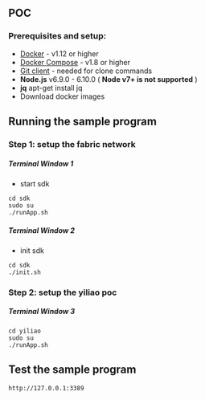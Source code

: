 ## POC


### Prerequisites and setup:

* [Docker](https://www.docker.com/products/overview) - v1.12 or higher
* [Docker Compose](https://docs.docker.com/compose/overview/) - v1.8 or higher
* [Git client](https://git-scm.com/downloads) - needed for clone commands
* **Node.js** v6.9.0 - 6.10.0 ( __Node v7+ is not supported__ )
* **jq**  apt-get install jq
* Download docker images


## Running the sample program


### Step 1: setup the fabric network

##### Terminal Window 1

* start sdk

```
cd sdk
sudo su
./runApp.sh
```
##### Terminal Window 2

* init sdk

```
cd sdk
./init.sh
```

### Step 2: setup the yiliao poc

##### Terminal Window 3

```
cd yiliao
sudo su
./runApp.sh
```

## Test the sample program
```
http://127.0.0.1:3389
```